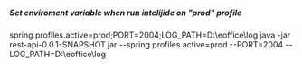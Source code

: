 ##### Set enviroment variable when run intelijide on "prod" profile
spring.profiles.active=prod;PORT=2004;LOG_PATH=D:\eoffice\log
java -jar rest-api-0.0.1-SNAPSHOT.jar --spring.profiles.active=prod --PORT=2004 --LOG_PATH=D:\eoffice\log 



